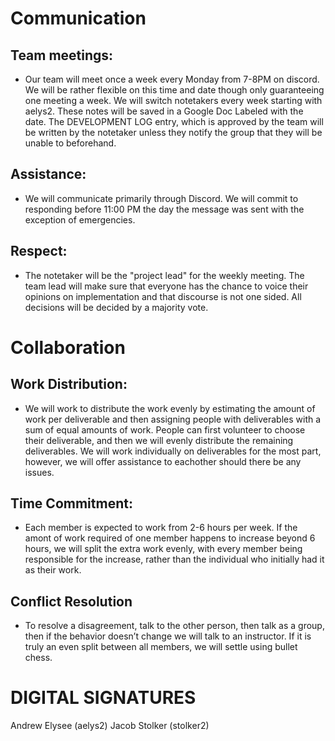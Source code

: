 # Communication

## Team meetings: 

- Our team will meet once a week every Monday from 7-8PM on discord. We will be rather flexible on this time and date though only guaranteeing one meeting a week. We will switch notetakers every week starting with aelys2. These notes will be saved in a Google Doc Labeled with the date. The DEVELOPMENT LOG entry, which is approved by the team will be written by the notetaker unless they notify the group that they will be unable to beforehand.

## Assistance: 

- We will communicate primarily through Discord. We will commit to responding before 11:00 PM the day the message was sent with the exception of emergencies.

## Respect: 

- The notetaker will be the "project lead" for the weekly meeting. The team lead will make sure that everyone has the chance to voice their opinions on implementation and that discourse is not one sided. All decisions will be decided by a majority vote.
 
# Collaboration

## Work Distribution:

- We will work to distribute the work evenly by estimating the amount of work per deliverable and then assigning people with deliverables with a sum of equal amounts of work. People can first volunteer to choose their deliverable, and then we will evenly distribute the remaining deliverables. We will work individually on deliverables for the most part, however, we will offer assistance to eachother should there be any issues.

## Time Commitment:

- Each member is expected to work from 2-6 hours per week. If the amont of work required of one member happens to increase beyond 6 hours, we will split the extra work evenly, with every member being responsible for the increase, rather than the individual who initially had it as their work.

## Conflict Resolution

- To resolve a disagreement, talk to the other person, then talk as a group, then if the behavior doesn’t change we will talk to an instructor. If it is truly an even split between all members, we will settle using bullet chess.

# DIGITAL SIGNATURES
Andrew Elysee (aelys2)
Jacob Stolker (stolker2)
